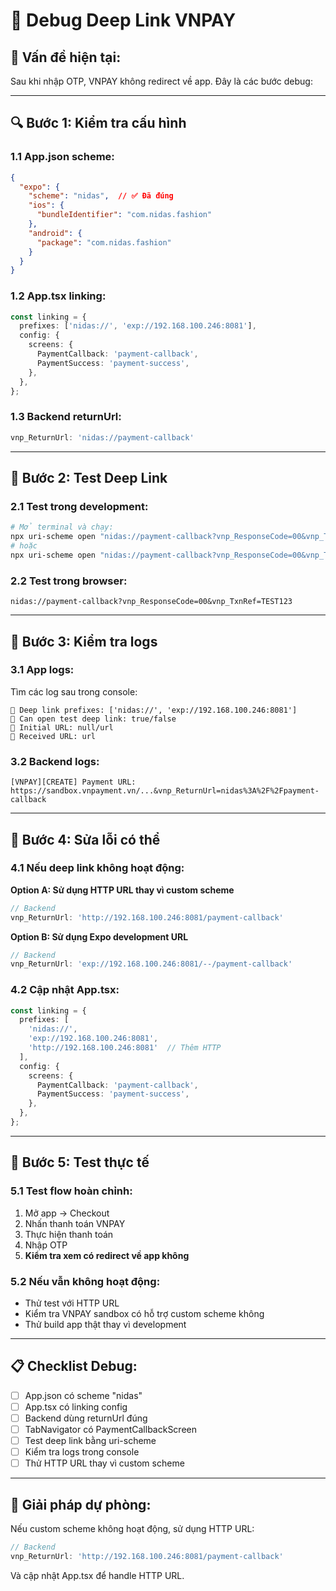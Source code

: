 # 🔗 Debug Deep Link VNPAY

## 🚨 **Vấn đề hiện tại:**
Sau khi nhập OTP, VNPAY không redirect về app. Đây là các bước debug:

---

## 🔍 **Bước 1: Kiểm tra cấu hình**

### **1.1 App.json scheme:**
```json
{
  "expo": {
    "scheme": "nidas",  // ✅ Đã đúng
    "ios": {
      "bundleIdentifier": "com.nidas.fashion"
    },
    "android": {
      "package": "com.nidas.fashion"
    }
  }
}
```

### **1.2 App.tsx linking:**
```typescript
const linking = {
  prefixes: ['nidas://', 'exp://192.168.100.246:8081'],
  config: {
    screens: {
      PaymentCallback: 'payment-callback',
      PaymentSuccess: 'payment-success',
    },
  },
};
```

### **1.3 Backend returnUrl:**
```javascript
vnp_ReturnUrl: 'nidas://payment-callback'
```

---

## 🧪 **Bước 2: Test Deep Link**

### **2.1 Test trong development:**
```bash
# Mở terminal và chạy:
npx uri-scheme open "nidas://payment-callback?vnp_ResponseCode=00&vnp_TxnRef=TEST123" --android
# hoặc
npx uri-scheme open "nidas://payment-callback?vnp_ResponseCode=00&vnp_TxnRef=TEST123" --ios
```

### **2.2 Test trong browser:**
```
nidas://payment-callback?vnp_ResponseCode=00&vnp_TxnRef=TEST123
```

---

## 📱 **Bước 3: Kiểm tra logs**

### **3.1 App logs:**
Tìm các log sau trong console:
```
🔗 Deep link prefixes: ['nidas://', 'exp://192.168.100.246:8081']
🔗 Can open test deep link: true/false
🔗 Initial URL: null/url
🔗 Received URL: url
```

### **3.2 Backend logs:**
```
[VNPAY][CREATE] Payment URL: https://sandbox.vnpayment.vn/...&vnp_ReturnUrl=nidas%3A%2F%2Fpayment-callback
```

---

## 🔧 **Bước 4: Sửa lỗi có thể**

### **4.1 Nếu deep link không hoạt động:**

**Option A: Sử dụng HTTP URL thay vì custom scheme**
```javascript
// Backend
vnp_ReturnUrl: 'http://192.168.100.246:8081/payment-callback'
```

**Option B: Sử dụng Expo development URL**
```javascript
// Backend
vnp_ReturnUrl: 'exp://192.168.100.246:8081/--/payment-callback'
```

### **4.2 Cập nhật App.tsx:**
```typescript
const linking = {
  prefixes: [
    'nidas://', 
    'exp://192.168.100.246:8081',
    'http://192.168.100.246:8081'  // Thêm HTTP
  ],
  config: {
    screens: {
      PaymentCallback: 'payment-callback',
      PaymentSuccess: 'payment-success',
    },
  },
};
```

---

## 🎯 **Bước 5: Test thực tế**

### **5.1 Test flow hoàn chỉnh:**
1. Mở app → Checkout
2. Nhấn thanh toán VNPAY
3. Thực hiện thanh toán
4. Nhập OTP
5. **Kiểm tra xem có redirect về app không**

### **5.2 Nếu vẫn không hoạt động:**
- Thử test với HTTP URL
- Kiểm tra VNPAY sandbox có hỗ trợ custom scheme không
- Thử build app thật thay vì development

---

## 📋 **Checklist Debug:**

- [ ] App.json có scheme "nidas"
- [ ] App.tsx có linking config
- [ ] Backend dùng returnUrl đúng
- [ ] TabNavigator có PaymentCallbackScreen
- [ ] Test deep link bằng uri-scheme
- [ ] Kiểm tra logs trong console
- [ ] Thử HTTP URL thay vì custom scheme

---

## 🚀 **Giải pháp dự phòng:**

Nếu custom scheme không hoạt động, sử dụng HTTP URL:

```javascript
// Backend
vnp_ReturnUrl: 'http://192.168.100.246:8081/payment-callback'
```

Và cập nhật App.tsx để handle HTTP URL. 